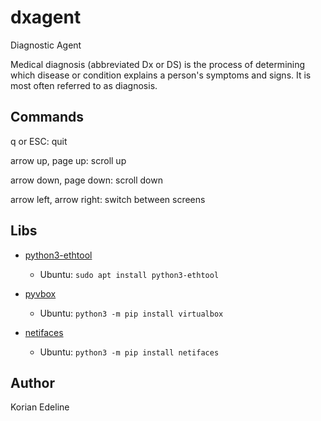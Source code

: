 # dxagent

Diagnostic Agent

Medical diagnosis (abbreviated Dx or DS) is the process of determining which disease
or condition explains a person's symptoms and signs. It is most often referred to as diagnosis.

## Commands

q or ESC: quit

arrow up, page up: scroll up

arrow down, page down: scroll down

arrow left, arrow right: switch between screens

## Libs

- [python3-ethtool](https://pypi.org/project/ethtool/)
   - Ubuntu: `sudo apt install python3-ethtool`

- [pyvbox](https://pypi.org/project/pyvbox/)
   - Ubuntu: `python3 -m pip install virtualbox`

- [netifaces](https://pypi.org/project/netifaces/)
   - Ubuntu: `python3 -m pip install netifaces`

## Author

Korian Edeline


